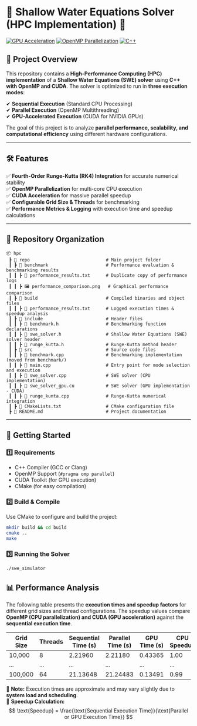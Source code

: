 # 🌊 Shallow Water Equations Solver (HPC Implementation) 🚀  

[![GPU Acceleration](https://img.shields.io/badge/GPU-Accelerated-blue)](https://developer.nvidia.com/cuda-zone)
[![OpenMP Parallelization](https://img.shields.io/badge/OpenMP-Supported-orange)](https://www.openmp.org/)
[![C++](https://img.shields.io/badge/Language-C++-blue)](https://isocpp.org/)

## 📌 Project Overview  
This repository contains a **High-Performance Computing (HPC) implementation** of a **Shallow Water Equations (SWE) solver** using **C++ with OpenMP and CUDA**. The solver is optimized to run in **three execution modes**:  

✔ **Sequential Execution** (Standard CPU Processing)  
✔ **Parallel Execution** (OpenMP Multithreading)  
✔ **GPU-Accelerated Execution** (CUDA for NVIDIA GPUs)  

The goal of this project is to analyze **parallel performance, scalability, and computational efficiency** using different hardware configurations.

---

## 🛠️ Features  
✅ **Fourth-Order Runge-Kutta (RK4) Integration** for accurate numerical stability  
✅ **OpenMP Parallelization** for multi-core CPU execution  
✅ **CUDA Acceleration** for massive parallel speedup  
✅ **Configurable Grid Size & Threads** for benchmarking  
✅ **Performance Metrics & Logging** with execution time and speedup calculations  

---

## 📁 Repository Organization  

```plaintext
📦 hpc  
 ┣ 📂 repo                             # Main project folder  
 ┃ ┣ 📂 benchmark                      # Performance evaluation & benchmarking results  
 ┃ ┃ ┣ 📜 performance_results.txt      # Duplicate copy of performance logs  
 ┃ ┃ ┣ 🖼️ performance_comparison.png   # Graphical performance comparison  
 ┃ ┣ 📂 build                          # Compiled binaries and object files  
 ┃ ┃ ┣ 📜 performance_results.txt      # Logged execution times & speedup analysis
 ┃ ┣ 📂 include                        # Header files  
 ┃ ┃ ┣ 📜 benchmark.h                  # Benchmarking function declarations  
 ┃ ┃ ┣ 📜 swe_solver.h                 # Shallow Water Equations (SWE) solver header  
 ┃ ┃ ┣ 📜 runge_kutta.h                # Runge-Kutta method header  
 ┃ ┣ 📂 src                            # Source code files  
 ┃ ┃ ┣ 📜 benchmark.cpp                # Benchmarking implementation (moved from benchmark/)  
 ┃ ┃ ┣ 📜 main.cpp                     # Entry point for mode selection and execution  
 ┃ ┃ ┣ 📜 swe_solver.cpp               # SWE solver (CPU implementation)  
 ┃ ┃ ┣ 📜 swe_solver_gpu.cu            # SWE solver (GPU implementation - CUDA)  
 ┃ ┃ ┣ 📜 runge_kunta.cpp              # Runge-Kutta numerical integration  
 ┃ ┣ 📜 CMakeLists.txt                 # CMake configuration file  
 ┣ 📜 README.md                        # Project documentation  
````

---

## 🚀 Getting Started  

### **1️⃣ Requirements**  
- C++ Compiler (GCC or Clang)  
- OpenMP Support (`#pragma omp parallel`)  
- CUDA Toolkit (for GPU execution)  
- CMake (for easy compilation)  

### **2️⃣ Build & Compile**  
Use CMake to configure and build the project:  

```bash
mkdir build && cd build
cmake ..
make
```
### **3️⃣ Running the Solver** 
```bash
./swe_simulator
```

## 📊 Performance Analysis  

The following table presents the **execution times and speedup factors** for different grid sizes and thread configurations. The speedup values compare **OpenMP (CPU parallelization) and CUDA (GPU acceleration)** against the **sequential execution time**.

| Grid Size | Threads |   Sequential Time (s)   |   Parallel Time (s)   |   GPU Time (s)  | CPU Speedup | GPU Speedup |
|-----------|---------|-------------------------|-----------------------|-----------------|-------------|-------------|
| 10,000    | 8       | 2.21960                 | 2.21180               | 0.43365         | 1.00        | 5.11        |
| ...       | ...     | ...                     | ...                   | ...             | ...         | ...         |
| 100,000   | 64      | 21.13648                | 21.24483              | 0.13491         | 0.99        | 156.67      |

📌 **Note:** Execution times are approximate and may vary slightly due to **system load and scheduling**.  
📌 **Speedup Calculation:**  
$$ \text{Speedup} = \frac{\text{Sequential Execution Time}}{\text{Parallel or GPU Execution Time}} $$








